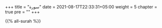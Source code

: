 +++
title = "سورة"
date = 2021-08-17T22:33:31+05:00
weight = 5
chapter = true
pre = "<b></b>"
+++

{{% all-surah %}}

